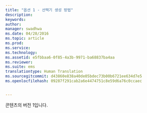 ```yaml
---
title: "옵션 1 - 선택기 생성 방법"
description: 
keywords: 
author: 
manager: swadhwa
ms.date: 04/28/2016
ms.topic: article
ms.prod: 
ms.service: 
ms.technology: 
ms.assetid: e5fbbaa6-0f85-4a3b-9971-ba68837ba4aa
ms.reviewer: 
ms.suite: ems
translationtype: Human Translation
ms.sourcegitcommit: d43860e838a40de05bdec73b00b6721ee634d7e5
ms.openlocfilehash: 09287f291cab2a6e4474751c8e59d6a76c0ccaec


---
```


콘텐츠의 버전 1입니다.


<!--HONumber=Jun16_HO4-->


